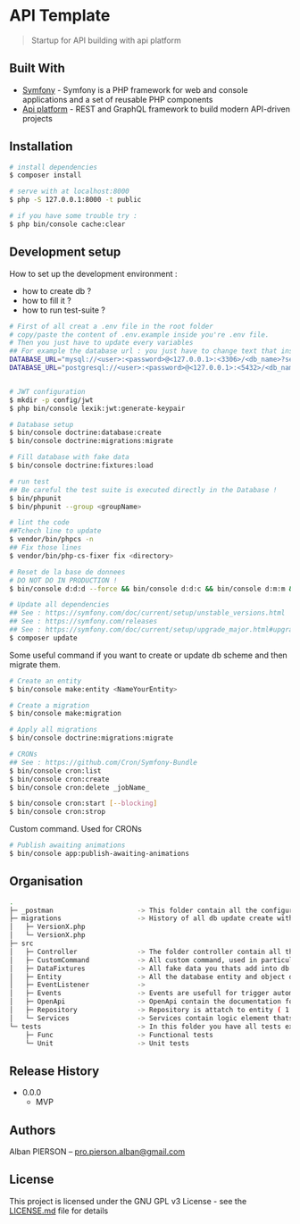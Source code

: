 # API Template
> Startup for API building with api platform

## Built With

* [Symfony](https://github.com/symfony/symfony) - Symfony is a PHP framework for web and console applications and a set of reusable PHP components
* [Api platform](https://github.com/api-platform/api-platform) - REST and GraphQL framework to build modern API-driven projects

## Installation

```bash
# install dependencies
$ composer install

# serve with at localhost:8000
$ php -S 127.0.0.1:8000 -t public

# if you have some trouble try :
$ php bin/console cache:clear
```

## Development setup

How to set up the development environment :
- how to create db ?
- how to fill it ?
- how to run test-suite ?

```bash
# First of all creat a .env file in the root folder
# copy/paste the content of .env.example inside you're .env file.
# Then you just have to update every variables
## For example the database url : you just have to change text that inside <...> to fit you're dev environment
DATABASE_URL="mysql://<user>:<password>@<127.0.0.1>:<3306>/<db_name>?serverVersion=5.7"
DATABASE_URL="postgresql://<user>:<password>@<127.0.0.1>:<5432>/<db_name>?serverVersion=13&charset=utf8"
```

```bash

# JWT configuration
$ mkdir -p config/jwt
$ php bin/console lexik:jwt:generate-keypair

# Database setup
$ bin/console doctrine:database:create
$ bin/console doctrine:migrations:migrate

# Fill database with fake data
$ bin/console doctrine:fixtures:load

# run test
## Be careful the test suite is executed directly in the Database !
$ bin/phpunit
$ bin/phpunit --group <groupName>

# lint the code
##Tchech line to update
$ vendor/bin/phpcs -n
## Fix those lines
$ vendor/bin/php-cs-fixer fix <directory>

# Reset de la base de donnees
# DO NOT DO IN PRODUCTION !
$ bin/console d:d:d --force && bin/console d:d:c && bin/console d:m:m && bin/console d:f:l

# Update all dependencies
## See : https://symfony.com/doc/current/setup/unstable_versions.html
## See : https://symfony.com/releases
## See : https://symfony.com/doc/current/setup/upgrade_major.html#upgrade-major-symfony-deprecations
$ composer update
```

Some useful command if you want to create or update db scheme and then migrate them.
```bash
# Create an entity
$ bin/console make:entity <NameYourEntity>

# Create a migration
$ bin/console make:migration

# Apply all migrations
$ bin/console doctrine:migrations:migrate

# CRONs
## See : https://github.com/Cron/Symfony-Bundle
$ bin/console cron:list
$ bin/console cron:create
$ bin/console cron:delete _jobName_

$ bin/console cron:start [--blocking]
$ bin/console cron:strop
```

Custom command. Used for CRONs
```bash
# Publish awaiting animations
$ bin/console app:publish-awaiting-animations
```

## Organisation
```bash
.
├─ _postman                     -> This folder contain all the configuration require for testing all API EndPoint with postman app
├─ migrations                   -> History of all db update create with the command : $ bin/console make:migration
│   ├─ VersionX.php
│   └─ VersionX.php
├─ src
│   ├─ Controller               -> The folder controller contain all the logic for custom endPoint declare in entities 
│   ├─ CustomCommand            -> All custom command, used in particular for CRON 
│   ├─ DataFixtures             -> All fake data you thats add into db when u execute : $ bin/console doctrine:fixtures:load
│   ├─ Entity                   -> All the database entity and object definition are store here
│   ├─ EventListener            -> 
│   ├─ Events                   -> Events are usefull for trigger automatic things (automaticly create log after each API call) and change output sometimes ( send error message when there is a php exception)
│   ├─ OpenApi                  -> OpenApi contain the documentation for the swagger element in this folder override auto generated api platform documantation
│   ├─ Repository               -> Repository is attatch to entity ( 1 entity = 1 repository ) repositories are here to allow us to create custom database queries
│   └─ Services                 -> Services contain logic element thats can be use every were. For example we have the reponse builder servire or other example the mailer service 
└─ tests                        -> In this folder you have all tests executed with the command : $ bin/phpunit
    ├─ Func                     -> Functional tests
    └─ Unit                     -> Unit tests
```

## Release History

* 0.0.0
  * MVP

## Authors

Alban PIERSON – pro.pierson.alban@gmail.com

## License

This project is licensed under the GNU GPL v3 License - see the [LICENSE.md](LICENSE.md) file for details
